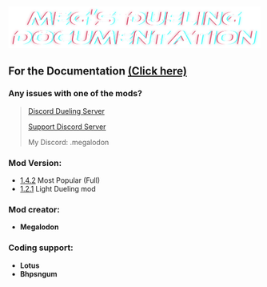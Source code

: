 <div align="center">
    <a href="https://thegreatmegalodon.github.io/Megs-Dueling/index.html">
        <img src="https://github.com/TheGreatMegalodon/Dueling-Component/blob/main/Megs_Dueling_Images_readme/ccca5aa0d97129436edbe864a8b1d47e_tab2.png" width="1000" alt="Megalodons dueling image">
    </a>
</div>

## For the Documentation [(Click here)](https://thegreatmegalodon.github.io/Megs-Dueling/index.html)

### Any issues with one of the mods?
> [Discord Dueling Server](https://discord.gg/MF7zwS89TU)
> 
> [Support Discord Server](https://discord.gg/KXvCq4N)
> 
> My Discord: .megalodon

### Mod Version: 
* [1.4.2](https://github.com/TheGreatMegalodon/Megalodon-s-dueling-code/blob/main/Megs%20Dueling%20Official.js) Most Popular (Full)
* [1.2.1](https://github.com/TheGreatMegalodon/Megalodon-s-dueling-code/blob/main/Megs%20Dueling%20Light.js) Light Dueling mod

### Mod creator: 
* **Megalodon**

### Coding support:
* **Lotus**
* **Bhpsngum**
